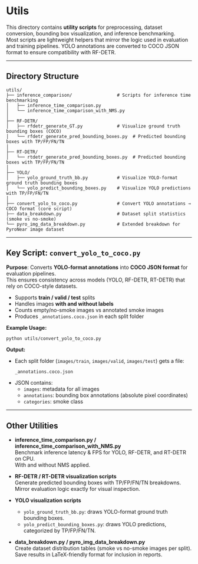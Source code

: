 # Utils

This directory contains **utility scripts** for preprocessing, dataset conversion, bounding box visualization, and inference benchmarking.  
Most scripts are lightweight helpers that mirror the logic used in evaluation and training pipelines.
YOLO annotations are converted to COCO JSON format to ensure compatibility with RF-DETR.

---

## Directory Structure
```
utils/
├── inference_comparison/                 # Scripts for inference time benchmarking
│   ├── inference_time_comparison.py
│   └── inference_time_comparison_with_NMS.py
│
├── RF-DETR/
│   ├── rfdetr_generate_GT.py             # Visualize ground truth bounding boxes (COCO)
│   └── rfdetr_generate_pred_bounding_boxes.py  # Predicted bounding boxes with TP/FP/FN/TN
│
├── RT-DETR/
│   └── rtdetr_generate_pred_bounding_boxes.py  # Predicted bounding boxes with TP/FP/FN/TN
│
├── YOLO/
│   ├── yolo_ground_truth_bb.py           # Visualize YOLO-format ground truth bounding boxes
│   └── yolo_predict_bounding_boxes.py    # Visualize YOLO predictions with TP/FP/FN/TN
│
├── convert_yolo_to_coco.py               # Convert YOLO annotations → COCO format (core script)
├── data_breakdown.py                     # Dataset split statistics (smoke vs no-smoke)
└── pyro_img_data_breakdown.py            # Extended breakdown for PyroNear image dataset
```

---

## Key Script: `convert_yolo_to_coco.py`

**Purpose**: Converts **YOLO-format annotations** into **COCO JSON format** for evaluation pipelines.  
This ensures consistency across models (YOLO, RF-DETR, RT-DETR) that rely on COCO-style datasets.

- Supports **train / valid / test** splits  
- Handles images **with and without labels**  
- Counts empty/no-smoke images vs annotated smoke images  
- Produces `_annotations.coco.json` in each split folder  

**Example Usage:**
```bash
python utils/convert_yolo_to_coco.py
```

**Output:**
- Each split folder (`images/train`, `images/valid`, `images/test`) gets a file:
  ```
  _annotations.coco.json
  ```
- JSON contains:
  - `images`: metadata for all images  
  - `annotations`: bounding box annotations (absolute pixel coordinates)  
  - `categories`: smoke class  

---

## Other Utilities 

- **inference_time_comparison.py / inference_time_comparison_with_NMS.py**  
  Benchmark inference latency & FPS for YOLO, RF-DETR, and RT-DETR on CPU.  
  With and without NMS applied.

- **RF-DETR / RT-DETR visualization scripts**  
  Generate predicted bounding boxes with TP/FP/FN/TN breakdowns.  
  Mirror evaluation logic exactly for visual inspection.

- **YOLO visualization scripts**  
  - `yolo_ground_truth_bb.py`: draws YOLO-format ground truth bounding boxes.  
  - `yolo_predict_bounding_boxes.py`: draws YOLO predictions, categorized by TP/FP/FN/TN.

- **data_breakdown.py / pyro_img_data_breakdown.py**  
  Create dataset distribution tables (smoke vs no-smoke images per split).  
  Save results in LaTeX-friendly format for inclusion in reports.


